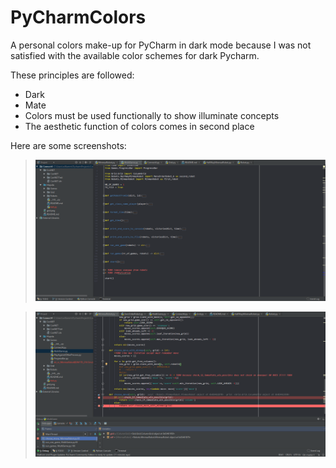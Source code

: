 # PyCharmColors
A personal colors make-up for PyCharm in dark mode because I was not satisfied with the available color schemes for dark Pycharm.

These principles are followed:

* Dark
* Mate
* Colors must be used functionally to show illuminate concepts
* The aesthetic function of colors comes in second place


Here are some screenshots:

> ![Folded functions.](https://github.com/WilliamMauclet/PyCharmColors/blob/master/Colors/DarkMateMulticolor.png?raw=true)

> ![Unfolded class and methods.](https://github.com/WilliamMauclet/PyCharmColors/blob/master/Colors/DarkMateMulticolor_2.png?raw=true)

